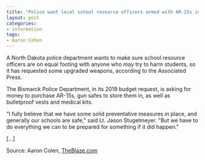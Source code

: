 ```yaml
---
title: "Police want local school resource officers armed with AR-15s in North Dakota"
layout: post
categories:
- information
tags:
- Aaron Cohen
---
```


A North Dakota police department wants to make sure school resource officers are on equal footing with anyone who may try to harm students, so it has requested some upgraded weapons, according to the Associated Press.

The Bismarck Police Department, in its 2019 budget request, is asking for money to purchase AR-15s, gun safes to store them in, as well as bulletproof vests and medical kits.

"I fully believe that we have some solid preventative measures in place, and generally our schools are safe," said Lt. Jason Stugelmeyer. "But we have to do everything we can to be prepared for something if it did happen."

[...]

Source: Aaron Colen, [TheBlaze.com](https://www.theblaze.com/news/2018/08/13/police-want-local-school-resource-officers-armed-with-ar-15s-in-north-dakota)
